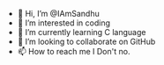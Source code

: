 - 👋 Hi, I’m @IAmSandhu
- 👀 I’m interested in coding
- 🌱 I’m currently learning C language
- 💞️ I’m looking to collaborate on GitHub
- 📫 How to reach me I Don't no.

<!---
IAmSandhu/IAmSandhu is a ✨ special ✨ repository because its `README.md` (this file) appears on your GitHub profile.
You can click the Preview link to take a look at your changes.
--->
